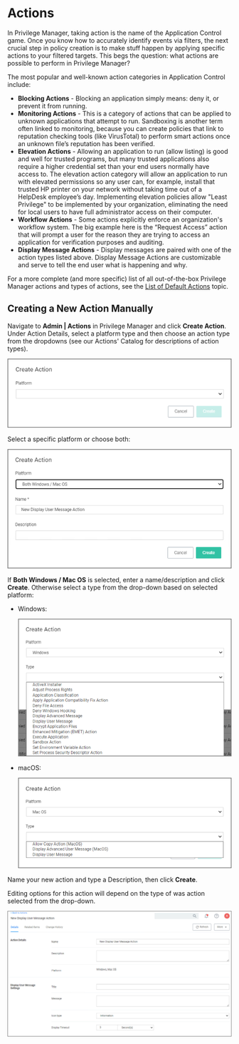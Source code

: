 [title]: # (Actions)
[tags]: # (overview)
[priority]: # (1)
# Actions

In Privilege Manager, taking action is the name of the Application Control game.
Once you know how to accurately identify events via filters, the next crucial step in policy creation is to make stuff happen by applying specific actions to your filtered targets. This begs the question: what actions are possible to perform in Privilege Manager?

The most popular and well-known action categories in Application Control include:

* __Blocking Actions__ - Blocking an application simply means: deny it, or prevent it from running.
* __Monitoring Actions__ - This is a category of actions that can be applied to unknown applications that attempt to run. Sandboxing is another term often linked to monitoring, because you can create policies that link to reputation checking tools (like VirusTotal) to perform smart actions once an unknown file’s reputation has been verified.
* __Elevation Actions__ - Allowing an application to run (allow listing) is good and well for trusted programs, but many trusted applications also require a higher credential set than your end users normally have access to. The elevation action category will allow an application to run with elevated permissions so any user can, for example, install that trusted HP printer on your network without taking time out of a HelpDesk employee’s day. Implementing elevation policies allow "Least Privilege" to be implemented by your organization, eliminating the need for local users to have full administrator access on their computer.
* __Workflow Actions__ - Some actions explicitly enforce an organization's workflow system. The big example here is the “Request Access” action that will prompt a user for the reason they are trying to access an application for verification purposes and auditing.
* __Display Message Actions__ - Display messages are paired with one of the action types listed above. Display Message Actions are customizable and serve to tell the end user what is happening and why.

For a more complete (and more specific) list of all out-of-the-box Privilege Manager actions and types of actions, see the [List of Default Actions](default-actions.md) topic.

## Creating a New Action Manually

Navigate to __Admin | Actions__ in Privilege Manager and click __Create Action__. Under Action Details, select a platform type and then choose an action type from the dropdowns (see our Actions' Catalog for descriptions of action types).

![create](all/images/action-both-new-2.png "Create Action dialog")

Select a specific platform or choose both:

![platform](all/images/action-both-new-1.png "Select Platform")

If __Both Windows / Mac OS__ is selected, enter a name/description and click __Create__. Otherwise select a type from the drop-down based on selected platform:

* Windows:

  ![Create a new Action - Windows](all/images/new-action.png)
* macOS:

  ![Create a new Action - macOS](all/images/new-action-macOS.png)

Name your new action and type a Description, then click __Create__.

Editing options for this action will depend on the type of was action selected from the drop-down.

![new action](all/images/action-both-new.png "Newly created action")

